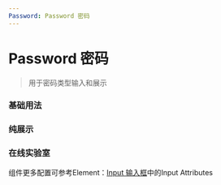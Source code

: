 ```yaml
---
Password: Password 密码
---
```

# Password 密码

> 用于密码类型输入和展示


### 基础用法

<ClientOnly>
<field-password-demo blockName="passwordField1"/>
</ClientOnly>

### 纯展示

<ClientOnly>
<field-password-demo blockName="passwordField2"/>
</ClientOnly>

### 在线实验室
<ClientOnly>
<ams-config name="password" type="field"/>
</ClientOnly>

组件更多配置可参考Element：[Input 输入框](http://element-cn.eleme.io/#/zh-CN/component/input)中的Input Attributes
